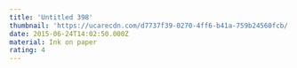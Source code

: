 ```yaml
---
title: 'Untitled 398'
thumbnail: 'https://ucarecdn.com/d7737f39-0270-4ff6-b41a-759b24560fcb/'
date: 2015-06-24T14:02:50.000Z
material: Ink on paper
rating: 4
---
```

